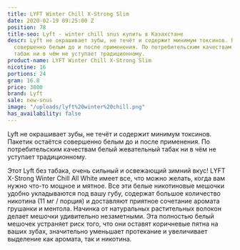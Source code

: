 ```yaml
---
title: LYFT Winter Chill X-Strong Slim
date: 2020-02-19 09:25:00 Z
position: 78
title-seo: Lyft - winter chill snus купить в Казахстане
descr: Lyft не окрашивает зубы, не течёт и содержит минимум токсинов. Пакетик остаётся
  совершенно белым до и после применения. По потребительским качествам белый жевательный
  табак ни в чём не уступает традиционному.
product-name: LYFT Winter Chill X-Strong Slim
nicotine: 16
portions: 24
gram: 16.8
price: 3800
brand: Lyft
sale: new-snus
image: "/uploads/lyft%20winter%20chill.png"
has_availability: false
---
```


Lyft не окрашивает зубы, не течёт и содержит минимум токсинов. Пакетик остаётся совершенно белым до и после применения. По потребительским качествам белый жевательный табак ни в чём не уступает традиционному.

Этот Lyft без табака, очень сильный и освежающий зимний вкус! LYFT X-Strong Winter Chill All White имеет все, что можно желать, когда вам нужно что-то мощное и мятное. Все эти белые никотиновые мешочки удобно укладываются под вашу губу, содержат большое количество никотина (11 мг / порция) и доставляют приятное сочетание аромата грушанки и ментола.
Начинка от натуральных растительных волокон делает мешочки удивительно незаметными. Эта полностью белый мешочек устраняет риск того, что они оставят коричневые пятна на ваших зубах, значительно уменьшает протекание и увеличивает выделение как аромата, так и никотина.
